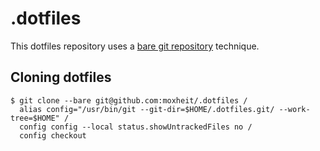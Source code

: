 # .dotfiles

This dotfiles repository uses a [bare git repository](https://www.atlassian.com/git/tutorials/dotfiles) technique.

## Cloning dotfiles

```shell
$ git clone --bare git@github.com:moxheit/.dotfiles /
  alias config="/usr/bin/git --git-dir=$HOME/.dotfiles.git/ --work-tree=$HOME" /
  config config --local status.showUntrackedFiles no /
  config checkout
```